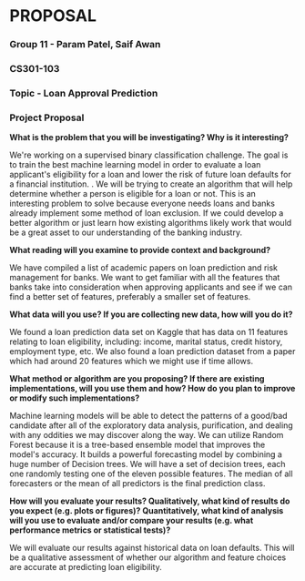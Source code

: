 # **PROPOSAL**
### Group 11 - Param Patel, Saif Awan
### CS301-103
### Topic - Loan Approval Prediction
### Project Proposal
**What is the problem that you will be investigating? Why is it interesting?**

We're working on a supervised binary classification challenge. The goal is to train the best machine learning model in order to evaluate a loan applicant's eligibility for a loan and lower the risk of future loan defaults for a financial institution. . We will be trying to create an algorithm that will help determine whether a person is eligible for a loan or not. This is an interesting problem to solve because everyone needs loans and banks already implement some method of loan exclusion. If we could develop a better algorithm or just learn how existing algorithms likely work that would be a great asset to our understanding of the banking industry. 

**What reading will you examine to provide context and background?**

We have compiled a list of academic papers on loan prediction and risk management for banks. We want to get familiar with all the features that banks take into consideration when approving applicants and see if we can find a better set of features, preferably a smaller set of features.

**What data will you use? If you are collecting new data, how will you do it?**

We found a loan prediction data set on Kaggle that has data on 11 features relating to loan eligibility, including: income, marital status, credit history, employment type, etc. We also found a loan prediction dataset from a paper which had around 20 features which we might use if time allows.

**What method or algorithm are you proposing? If there are existing implementations, will you use them and how? How do you plan to improve or modify such implementations?** 

Machine learning models will be able to detect the patterns of a good/bad candidate after all of the exploratory data analysis, purification, and dealing with any oddities we may discover along the way. We can utilize Random Forest because it is a tree-based ensemble model that improves the model's accuracy. It builds a powerful forecasting model by combining a huge number of Decision trees. We will have a set of decision trees, each one randomly testing one of the eleven possible features. The median of all forecasters or the mean of all predictors is the final prediction class.

**How will you evaluate your results? Qualitatively, what kind of results do you expect (e.g. plots or figures)? Quantitatively, what kind of analysis will you use to evaluate and/or compare your results (e.g. what performance metrics or statistical tests)?**

We will evaluate our results against historical data on loan defaults. This will be a qualitative assessment of whether our algorithm and feature choices are accurate at predicting loan eligibility.
